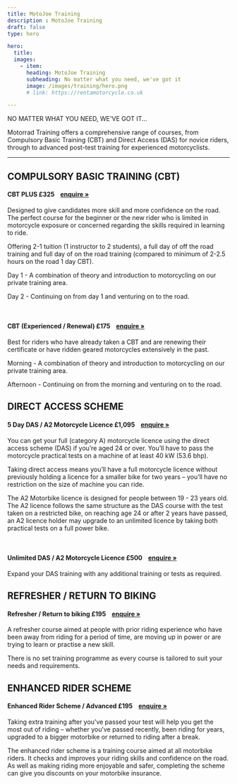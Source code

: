 ```yaml
---
title: MotoJoe Training
description : MotoJoe Training
draft: false
type: hero

hero:
  title: 
  images: 
    - item:
      heading: MotoJoe Training
      subheading: No matter what you need, we've got it
      image: /images/training/hero.png
      # link: https://rentamotorcycle.co.uk

---
```

<div class="">
      <div class="row">
        <div class="col">
          <p class="text-center text-muted">NO MATTER WHAT YOU NEED, WE'VE GOT IT...</p>
        </div>
      </div>
      <div class="row">
        <div class="col">
          <p class="lead">
            Motorrad Training offers a comprehensive range of courses, from Compulsory Basic Training (CBT) and Direct
            Access (DAS) for novice riders, through to advanced post-test training for experienced motorcyclists.
          </p>
        </div>
      </div>
      <hr class="featurette-divider">
      <div class="row">
        <div class="col">
          <h2 class="text-center mb-5">COMPULSORY BASIC TRAINING (CBT)</h2>
        </div>
      </div>
      <div class="card">
        <h4 class="card-header d-flex justify-content-between align-items-center">
          CBT PLUS
          <span>£325&nbsp;&nbsp;&nbsp;&nbsp;<a class="btn btn-main-sm" href="mailto:training@motojoe.co.uk">enquire »</a></span>
        </h4>
        <div class="card-body">
          <p class="lead">
            Designed to give candidates more skill and more confidence on the road. The perfect course for the
            beginner
            or the new rider who is limited in motorcycle exposure or concerned regarding the skills required in
            learning to ride.</p>
          <p>Offering 2-1 tuition (1 instructor to 2 students), a full day of off the road training and full day of on
            the road training (compared to minimum of 2-2.5 hours on the road 1 day CBT).</p>
          <p>Day 1 - A combination of theory and introduction to motorcycling on our private training area.</p>
          <p>Day 2 - Continuing on from day 1 and venturing on to the road.</p>
        </div>
      </div>
      <br>
      <div class="card">
        <h4 class="card-header d-flex justify-content-between align-items-center">
          CBT (Experienced / Renewal)
          <span>£175&nbsp;&nbsp;&nbsp;&nbsp;<a class="btn btn-main-sm" href="mailto:training@motojoe.co.uk">enquire »</a></span>
        </h4>
        <div class="card-body">
          <p class="lead">
            Best for riders who have already taken a CBT and are renewing their certificate or have ridden geared
            motorcycles extensively in the past.</p>
          <p>Morning - A combination of theory and introduction to motorcycling on our private training area.</p>
          <p>Afternoon - Continuing on from the morning and venturing on to the road.</p>
        </div>
      </div>
      <!-- <hr class="featurette-divider"> -->
      <div class="row">
        <div class="col">
          <h2 class="text-center mb-5 mt-5">DIRECT ACCESS SCHEME</h2>
        </div>
      </div>
      <div class="card">
        <h4 class="card-header d-flex justify-content-between align-items-center">
          5 Day DAS / A2 Motorcycle Licence
          <span>£1,095&nbsp;&nbsp;&nbsp;&nbsp;<a class="btn btn-main-sm" href="mailto:training@motojoe.co.uk">enquire »</a></span>
        </h4>
        <div class="card-body">
          <p class="lead">You can get your full (category A) motorcycle licence using the direct access scheme (DAS) if
            you’re aged 24 or over. You’ll have to pass the motorcycle practical tests on a machine of at least 40 kW
            (53.6 bhp). </p>
          <p>Taking direct access means you’ll have a full motorcycle licence without previously holding a licence for a
            smaller bike for two years – you’ll have no restriction on the size of machine you can ride.</p>
          <p>The A2 Motorbike licence is designed for people between 19 - 23 years old. The A2 licence follows the same
            structure as the DAS course with the test taken on a restricted bike, on reaching age 24 or after 2 years
            have passed, an A2 licence holder may upgrade to an unlimited licence by taking both practical tests on a
            full power bike.</p>
        </div>
      </div>
      <br>
      <div class="card">
        <h4 class="card-header d-flex justify-content-between align-items-center">
          Unlimited DAS / A2 Motorcycle Licence
          <span>£500&nbsp;&nbsp;&nbsp;&nbsp;<a class="btn btn-main-sm" href="mailto:training@motojoe.co.uk">enquire »</a></span>
        </h4>
        <div class="card-body">
          <p class="lead">Expand your DAS training with any additional training or tests as required.</p>
        </div>
      </div>
            <!-- <hr class="featurette-divider"> -->
            <div class="row">
        <div class="col">
          <h2 class="text-center mb-5 mt-5">REFRESHER / RETURN TO BIKING</h2>
        </div>
      </div>
            <div class="card">
        <h4 class="card-header d-flex justify-content-between align-items-center">
          Refresher / Return to biking
          <span>£195&nbsp;&nbsp;&nbsp;&nbsp;<a class="btn btn-main-sm" href="mailto:training@motojoe.co.uk">enquire »</a></span>
        </h4>
        <div class="card-body">
          <p class="lead">A refresher course aimed at people with prior riding experience who have been away from riding for a period of time, are moving up in power or are trying to learn or practise a new skill.</p>
          <p>There is no set training programme as every course is tailored to suit your needs and requirements.</p>
        </div>
      </div>
            <!-- <hr class="featurette-divider"> -->
            <div class="row">
        <div class="col">
          <h2 class="text-center mb-5 mt-5">ENHANCED RIDER SCHEME</h2>
        </div>
      </div>
            <div class="card">
        <h4 class="card-header d-flex justify-content-between align-items-center">
          Enhanced Rider Scheme / Advanced
          <span>£195&nbsp;&nbsp;&nbsp;&nbsp;<a class="btn btn-main-sm" href="mailto:training@motojoe.co.uk">enquire »</a></span>
        </h4>
        <div class="card-body">
          <p class="lead">Taking extra training after you’ve passed your test will help you get the most out of riding –
            whether you’ve passed recently, been riding for years, upgraded to a bigger motorbike or returned to riding
            after a break. </p>
          <p>The enhanced rider scheme is a training course aimed at all motorbike riders. It checks and improves your
            riding skills and confidence on the road. As well as making riding more enjoyable and safer, completing the
            scheme can give you discounts on your motorbike insurance.</p>
        </div>
      </div>
            <!-- /END THE FEATURETTES -->
     